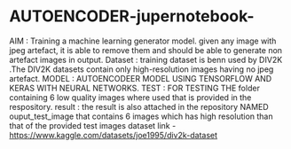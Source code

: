 # AUTOENCODER-jupernotebook-
 AIM : Training a machine learning generator model.  given any image with jpeg artefact, it is able to remove them and should be able to generate non artefact images in output. 
 Dataset : training dataset is benn used by DIV2K .The DIV2K datasets contain only high-resolution images  having no jpeg artefact.
 MODEL : AUTOENCODEER MODEL USING TENSORFLOW AND KERAS WITH NEURAL NETWORKS. 
 TEST : FOR TESTING THE folder containing 6 low quality images where used that is provided in the respository.
 result : the result is also attached in the repository NAMED ouput_test_image that contains 6 images which has high resolution than that of the provided test images 
 dataset link -  https://www.kaggle.com/datasets/joe1995/div2k-dataset
